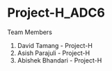 # Project-H_ADC6
Team Members
1. David Tamang - Project-H
2. Asish Parajuli - Project-H
3. Abishek Bhandari - Project-H